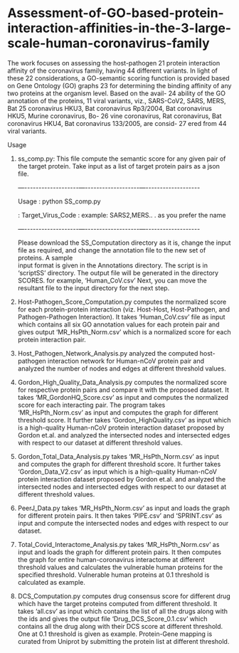 # Assessment-of-GO-based-protein-interaction-affinities-in-the-3-large-scale-human-coronavirus-family

The work focuses on assessing the host-pathogen 21 protein interaction affinity of the coronavirus family, having 44 different variants. In light of these 22 considerations, a GO-semantic scoring function is provided based on Gene Ontology (GO) graphs 23 for determining the binding affinity of any two proteins at the organism level. Based on the avail- 24 ability of the GO annotation of the proteins, 11 viral variants, viz., SARS-CoV2, SARS, MERS, Bat 25 coronavirus HKU3, Bat coronavirus Rp3/2004, Bat coronavirus HKU5, Murine coronavirus, Bo- 26 vine coronavirus, Rat coronavirus, Bat coronavirus HKU4, Bat coronavirus 133/2005, are consid- 27 ered from 44 viral variants.

Usage 

1. ss_comp.py: This file compute the semantic score for any given pair of the target protein. Take input as a list of target protein pairs as a json file. 

   —-------------------—-------------------—------------------- 

   Usage : python SS_comp.py <org> 
  
   <org> : Target_Virus_Code : example: SARS2,MERS.. . as you prefer the name 

   —-------------------—-------------------—------------------- 

   Please download the SS_Computation directory as it is, change the input file as required, and change the annotation file to the new set of proteins. A sample     
   input format is given in the Annotations directory. The script is in ‘scriptSS’ directory. The output file will be generated in the directory SCORES. for example,    ‘Human_CoV.csv’ Next, you can move the resultant file to the input directory for the next step.
  
2. Host-Pathogen_Score_Computation.py computes the normalized score for each protein-protein interaction (viz. Host-Host, Host-Pathogen, and Pathogen-Pathogen Interaction). It takes ‘Human_CoV.csv’ file as input which contains all six GO annotation values for each protein pair and gives output ‘MR_HsPth_Norm.csv’ which is a normalized score for each protein interaction pair.
  
3. Host_Pathogen_Network_Analysis.py analyzed the computed host-pathogen interaction network for Human-nCoV protein pair and analyzed the number of nodes and edges at different threshold values.
  
4. Gordon_High_Quality_Data_Analysis.py computes the normalized score for respective protein pairs and compare it with the proposed dataset. It takes ‘MR_GordonHQ_Score.csv’ as input and computes the normalized score for each interacting pair. The program takes ‘MR_HsPth_Norm.csv’ as input and computes the
graph for different threshold score. It further takes ‘Gordon_HighQuality.csv’ as input which is a high-quality Human-nCoV protein interaction dataset proposed by Gordon et.al. and analyzed the intersected nodes and intersected edges with respect to our dataset at different threshold values.
  
5. Gordon_Total_Data_Analysis.py takes ‘MR_HsPth_Norm.csv’ as input and computes the graph for different threshold score. It further takes ‘Gordon_Data_V2.csv’ as input which is a high-quality Human-nCoV protein interaction dataset proposed by Gordon et.al. and analyzed the intersected nodes and intersected edges with respect to our dataset at different threshold values.
  
6. PeerJ_Data.py takes ‘MR_HsPth_Norm.csv’ as input and loads the graph for different protein pairs. It then takes ‘PIPE.csv’ and ‘SPRINT.csv’ as input and compute the intersected nodes and edges with respect to our dataset.
  
7. Total_Covid_Interactome_Analysis.py takes ‘MR_HsPth_Norm.csv’ as input and loads the graph for different protein pairs. It then computes the graph for entire human-coronavirus interactome at different threshold values and calculates the vulnerable human proteins for the specified threshold. Vulnerable human proteins at 0.1 threshold is calculated as example.
  
8. DCS_Computation.py computes drug consensus score for different drug which have the target proteins computed from different threshold. It takes ‘all.csv’ as input which contains the list of all the drugs along with the ids and gives the output file ‘Drug_DCS_Score_0.1.csv’ which contains all the drug along with their DCS score at different threshold. One at 0.1 threshold is given as example. Protein-Gene mapping is curated from Uniprot by submitting the protein list at different threshold.
